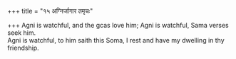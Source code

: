 +++
title = "१५ अग्निर्जागार तमृचः"

+++
Agni is watchful, and the gcas love him; Agni is watchful, Sama verses seek him.  
     Agni is watchful, to him saith this Soma, I rest and have my dwelling in thy friendship.